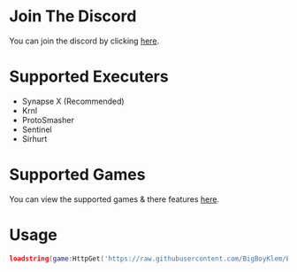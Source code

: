 # Join The Discord
You can join the discord by clicking [here](https://discord.gg/fhhT38AHRa).

# Supported Executers
* Synapse X (Recommended)
* Krnl
* ProtoSmasher
* Sentinel
* Sirhurt

# Supported Games
You can view the supported games & there features [here](https://klem.ca/hub/features.html).

# Usage
```lua
loadstring(game:HttpGet('https://raw.githubusercontent.com/BigBoyKlem/ExileHub/main/ExileHub.lua',true))()
```
